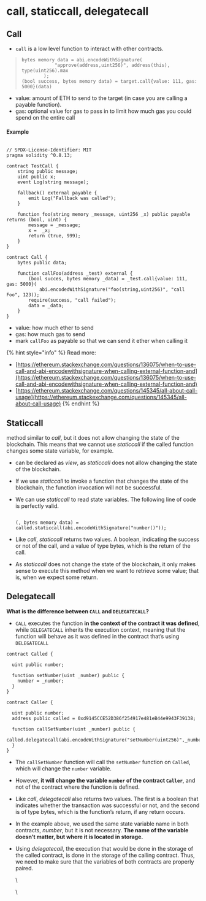 # call, staticcall, delegatecall

## Call

* `call` is a low level function to interact with other contracts.

> ```solidity
> bytes memory data = abi.encodeWithSignature(
>             "approve(address,uint256)", address(this), type(uint256).max
>         );
> (bool success, bytes memory data) = target.call{value: 111, gas: 5000}(data)
> ```

* value: amount of ETH to send to the target (in case you are calling a payable function).
* gas: optional value for gas to pass in to limit how much gas you could spend on the entire call

#### Example

```solidity

// SPDX-License-Identifier: MIT
pragma solidity ^0.8.13;

contract TestCall {
    string public message;
    uint public x;
    event Log(string message);

    fallback() external payable {
        emit Log("Fallback was called");
    }

    function foo(string memory _message, uint256 _x) public payable returns (bool, uint) {
        message = _message;
        x =  _x;
        return (true, 999);
    }
}

contract Call {
    bytes public data;
    
    function callFoo(address _test) external {
        (bool succes, bytes memory _data) = _test.call{value: 111, gas: 5000}(
            abi.encodedWithSignature("foo(string,uint256)", "call Foo", 123));
        require(success, "call failed");
        data = _data;
    }
}

```

* value: how much ether to send
* gas: how much gas to send
* &#x20;mark `callFoo` as payable so that we can send it ether when calling it&#x20;

{% hint style="info" %}
Read more:

* [https://ethereum.stackexchange.com/questions/136075/when-to-use-call-and-abi-encodewithsignature-when-calling-external-function-and](https://ethereum.stackexchange.com/questions/136075/when-to-use-call-and-abi-encodewithsignature-when-calling-external-function-and)
* [https://ethereum.stackexchange.com/questions/145345/all-about-call-usage](https://ethereum.stackexchange.com/questions/145345/all-about-call-usage)
{% endhint %}

## **Staticcall**

method similar to _call_, but it does not allow changing the state of the blockchain. This means that we cannot use _staticcall_ if the called function changes some state variable, for example.

* can be declared as _view_, as _staticcall_ does not allow changing the state of the blockchain.
* If we use _staticcall_ to invoke a function that changes the state of the blockchain, the function invocation will not be successful.
*   We can use _staticcall_ to read state variables. The following line of code is perfectly valid.

    ```solidity

    (, bytes memory data) = called.staticcall(abi.encodeWithSignature("number()"));

    ```


* Like _call_, _staticcall_ returns two values. A boolean, indicating the success or not of the call, and a value of type bytes, which is the return of the call.&#x20;
* As _staticcall_ does not change the state of the blockchain, it only makes sense to execute this method when we want to retrieve some value; that is, when we expect some return.

## Delegatecall <a href="#dbc1" id="dbc1"></a>

**What is the difference between `CALL` and `DELEGATECALL`?**

* `CALL`  executes the function **in the context of the contract it was defined**, while `DELEGATECALL` inherits the execution context, meaning that the function will behave as it was defined in the contract that’s using `DELEGATECALL`

```solidity
contract Called {

  uint public number;

  function setNumber(uint _number) public {
    number = _number;
  }
}
```

```solidity
contract Caller {

  uint public number;
  address public called = 0xd9145CCE52D386f254917e481eB44e9943F39138;
  
  function callSetNumber(uint _number) public {
    called.delegatecall(abi.encodeWithSignature("setNumber(uint256)",_number));
  }
}
```

* The `callSetNumber` function will call the `setNumber` function on `Called`, which will change the `number` variable.&#x20;
* However, **it will change the variable `number` of the contract `Caller`**, and not of the contract where the function is defined.
* Like _call_, _delegatecall_ also returns two values. The first is a boolean that indicates whether the transaction was successful or not, and the second is of type bytes, which is the function’s return, if any return occurs.
* In the example above, we used the same state variable name in both contracts, _number_, but it is not necessary. **The name of the variable doesn’t matter, but where it is located in storage.**
*   Using _delegatecall_, the execution that would be done in the storage of the called contract, is done in the storage of the calling contract. Thus, we need to make sure that the variables of both contracts are properly paired.

    \


    \
